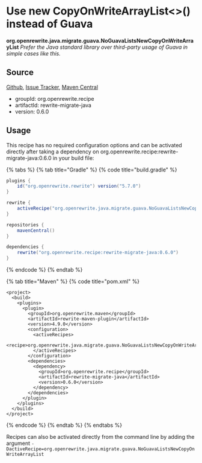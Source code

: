 # Use new CopyOnWriteArrayList&lt;&gt;\(\) instead of Guava

 **org.openrewrite.java.migrate.guava.NoGuavaListsNewCopyOnWriteArrayList** _Prefer the Java standard library over third-party usage of Guava in simple cases like this._

## Source

[Github](https://github.com/openrewrite/rewrite-migrate-java), [Issue Tracker](https://github.com/openrewrite/rewrite-migrate-java/issues), [Maven Central](https://search.maven.org/artifact/org.openrewrite.recipe/rewrite-migrate-java/0.6.0/jar)

* groupId: org.openrewrite.recipe
* artifactId: rewrite-migrate-java
* version: 0.6.0

## Usage

This recipe has no required configuration options and can be activated directly after taking a dependency on org.openrewrite.recipe:rewrite-migrate-java:0.6.0 in your build file:

{% tabs %}
{% tab title="Gradle" %}
{% code title="build.gradle" %}
```groovy
plugins {
    id("org.openrewrite.rewrite") version("5.7.0")
}

rewrite {
    activeRecipe("org.openrewrite.java.migrate.guava.NoGuavaListsNewCopyOnWriteArrayList")
}

repositories {
    mavenCentral()
}

dependencies {
    rewrite("org.openrewrite.recipe:rewrite-migrate-java:0.6.0")
}
```
{% endcode %}
{% endtab %}

{% tab title="Maven" %}
{% code title="pom.xml" %}
```markup
<project>
  <build>
    <plugins>
      <plugin>
        <groupId>org.openrewrite.maven</groupId>
        <artifactId>rewrite-maven-plugin</artifactId>
        <version>4.9.0</version>
        <configuration>
          <activeRecipes>
            <recipe>org.openrewrite.java.migrate.guava.NoGuavaListsNewCopyOnWriteArrayList</recipe>
          </activeRecipes>
        </configuration>
        <dependencies>
          <dependency>
            <groupId>org.openrewrite.recipe</groupId>
            <artifactId>rewrite-migrate-java</artifactId>
            <version>0.6.0</version>
          </dependency>
        </dependencies>
      </plugin>
    </plugins>
  </build>
</project>
```
{% endcode %}
{% endtab %}
{% endtabs %}

Recipes can also be activated directly from the command line by adding the argument `-DactiveRecipe=org.openrewrite.java.migrate.guava.NoGuavaListsNewCopyOnWriteArrayList`

